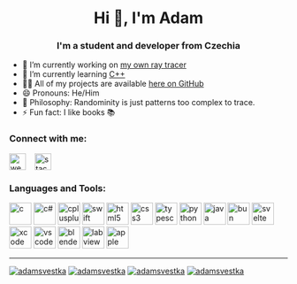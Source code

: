<!--
**adamsvestka/adamsvestka** is a ✨ _special_ ✨ repository because its `README.md` (this file) appears on your GitHub profile.

Here are some ideas to get you started:

- 🔭 I’m currently working on ...
- 🌱 I’m currently learning ...
- 👯 I’m looking to collaborate on ...
- 🤔 I’m looking for help with ...
- 💬 Ask me about ...
- 📫 How to reach me: ...
- 😄 Pronouns: ...
- ⚡ Fun fact: ...
-->

<h1 align="center">Hi 👋, I'm Adam</h1>
<h3 align="center">I'm a student and developer from Czechia</h3>

- 🔭 I’m currently working on [my own ray tracer](https://github.com/adamsvestka/Ray-Tracing)
- 🌱 I’m currently learning [C++](https://en.wikipedia.org/wiki/C%2B%2B)
- 👨‍💻 All of my projects are available [here on GitHub](https://github.com/adamsvestka)
- 😄 Pronouns: He/Him
- 🤔 Philosophy: Randominity is just patterns too complex to trace.
- ⚡ Fun fact: I like books 📚

### Connect with me:

<p align="left"> 
  <a href="https://adamsvestka.github.io" target="blank"><img align="center" src="https://img.icons8.com/fluency/48/domain.png" alt="website" height="30" width="30" /></a>&nbsp;&nbsp;&nbsp;
  <a href="https://stackoverflow.com/users/3642974" target="blank"><img align="center" src="https://upload.wikimedia.org/wikipedia/commons/thumb/e/ef/Stack_Overflow_icon.svg/1024px-Stack_Overflow_icon.svg.png" alt="stackoverflow" height="30" width="30" /></a>&nbsp;&nbsp;&nbsp;
<!--   <a href="https://twitter.com/adamsvestka" target="blank"><img align="center" src="https://cdn.jsdelivr.net/npm/simple-icons@3.0.1/icons/twitter.svg" alt="a" height="30" width="30" /></a>&nbsp;&nbsp;&nbsp; -->
<!--   <a href="https://linkedin.com/in/adamsvestka" target="blank"><img align="center" src="https://cdn.jsdelivr.net/npm/simple-icons@3.0.1/icons/linkedin.svg" alt="a" height="30" width="30" /></a>&nbsp;&nbsp;&nbsp; -->
</p>

### Languages and Tools:
<p align="left">
  <!-- Languages -->
  <img src="https://cdn.jsdelivr.net/gh/devicons/devicon/icons/c/c-original.svg" alt="c" width="40" height="40" />
  <img src="https://cdn.jsdelivr.net/gh/devicons/devicon/icons/csharp/csharp-original.svg" alt="c#" width="40" height="40" />
  <img src="https://cdn.jsdelivr.net/gh/devicons/devicon/icons/cplusplus/cplusplus-original.svg" alt="cplusplus" width="40" height="40" />
  <img src="https://cdn.jsdelivr.net/gh/devicons/devicon/icons/swift/swift-original.svg" alt="swift" width="40" height="40" />
  <img src="https://cdn.jsdelivr.net/gh/devicons/devicon/icons/html5/html5-original.svg" alt="html5" width="40" height="40" />
  <img src="https://cdn.jsdelivr.net/gh/devicons/devicon/icons/css3/css3-original.svg" alt="css3" width="40" height="40" />
<!--   <img src="https://cdn.jsdelivr.net/gh/devicons/devicon/icons/javascript/javascript-original.svg" alt="javascript" width="40" height="40" /> -->
  <img src="https://cdn.jsdelivr.net/gh/devicons/devicon/icons/typescript/typescript-original.svg" alt="typescript" width="40" height="40" />
  <img src="https://cdn.jsdelivr.net/gh/devicons/devicon/icons/python/python-original.svg" alt="python" width="40" height="40" />
  <img src="https://cdn.jsdelivr.net/gh/devicons/devicon/icons/java/java-original.svg" alt="java" width="40" height="40" />
          
  <!-- Frameworks -->
<!--  <img src="https://cdn.jsdelivr.net/gh/devicons/devicon/icons/nodejs/nodejs-original.svg" alt="nodejs" width="40" height="40" /> -->
  <img src="https://bun.sh/logo_avatar.svg" alt="bun" width="40" height="40" />
  <img src="https://cdn.jsdelivr.net/gh/devicons/devicon/icons/svelte/svelte-original.svg" alt="svelte" width="40" height="40" />
  
  <!-- Editors -->
  <img src="https://cdn.jsdelivr.net/gh/devicons/devicon/icons/xcode/xcode-original.svg" alt="xcode" width="40" height="40" />
  <img src="https://cdn.jsdelivr.net/gh/devicons/devicon/icons/vscode/vscode-original.svg" alt="vscode" width="40" height="40" />
  <img src="https://upload.wikimedia.org/wikipedia/commons/0/0c/Blender_logo_no_text.svg" alt="blender" width="40" height="40"/>
  <img src="https://www.vectorlogo.zone/logos/ni_labview/ni_labview-icon.svg" alt="labview" width="40" height="40" />
  
  <img src="https://www.vectorlogo.zone/logos/apple/apple-icon.svg" alt="apple" width="40" height="40" />
</p>

---

[![adamsvestka](https://github-readme-stats.vercel.app/api?username=adamsvestka&count_private=true&show_icons=true&hide_border=true&theme=dark#gh-dark-mode-only)](https://github.com/adamsvestka#gh-dark-mode-only)
[![adamsvestka](https://github-readme-stats.vercel.app/api?username=adamsvestka&count_private=true&show_icons=true&hide_border=true&theme=default#gh-light-mode-only)](https://github.com/adamsvestka#gh-light-mode-only)
[![adamsvestka](https://github-readme-stats.vercel.app/api/top-langs/?username=adamsvestka&layout=compact&langs_count=8&hide_border=true&theme=dark#gh-dark-mode-only)](https://github.com/adamsvestka#gh-dark-mode-only)
[![adamsvestka](https://github-readme-stats.vercel.app/api/top-langs/?username=adamsvestka&layout=compact&langs_count=8&hide_border=true&theme=default#gh-light-mode-only)](https://github.com/adamsvestka#gh-light-mode-only)
